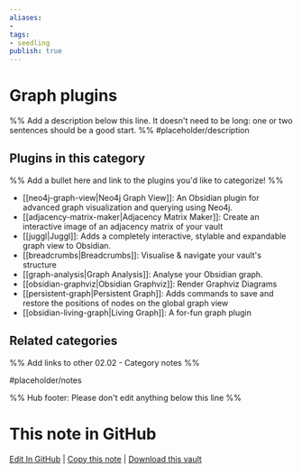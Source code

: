 ```yaml
---
aliases:
- 
tags: 
- seedling 
publish: true
---
```



# Graph plugins

%% Add a description below this line. It doesn't need to be long: one or two sentences should be a good start. %%
#placeholder/description 

## Plugins in this category

%% Add a bullet here and link to the plugins you'd like to categorize! %%
- [[neo4j-graph-view|Neo4j Graph View]]: An Obsidian plugin for advanced graph visualization and querying using Neo4j.
- [[adjacency-matrix-maker|Adjacency Matrix Maker]]: Create an interactive image of an adjacency matrix of your vault
- [[juggl|Juggl]]: Adds a completely interactive, stylable and expandable graph view to Obsidian.
- [[breadcrumbs|Breadcrumbs]]: Visualise & navigate your vault's structure
- [[graph-analysis|Graph Analysis]]: Analyse your Obsidian graph.
- [[obsidian-graphviz|Obsidian Graphviz]]: Render Graphviz Diagrams
- [[persistent-graph|Persistent Graph]]: Adds commands to save and restore the positions of nodes on the global graph view
- [[obsidian-living-graph|Living Graph]]: A for-fun graph plugin

## Related categories

%% Add links to other 02.02 - Category notes %%

#placeholder/notes

%% Hub footer: Please don't edit anything below this line %%

# This note in GitHub

<span class="git-footer">[Edit In GitHub](https://github.dev/obsidian-community/obsidian-hub/blob/main/02%20-%20Community%20Expansions/02.01%20Plugins%20by%20Category/Graph%20plugins.md "git-hub-edit-note") | [Copy this note](https://raw.githubusercontent.com/obsidian-community/obsidian-hub/main/02%20-%20Community%20Expansions/02.01%20Plugins%20by%20Category/Graph%20plugins.md "git-hub-copy-note") | [Download this vault](https://github.com/obsidian-community/obsidian-hub/archive/refs/heads/main.zip "git-hub-download-vault") </span>
